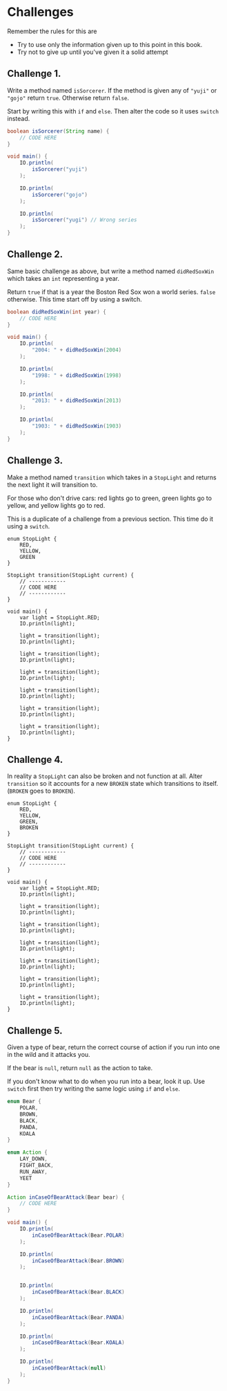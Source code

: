# Challenges

Remember the rules for this are

- Try to use only the information given up to this point in this book.
- Try not to give up until you've given it a solid attempt

## Challenge 1.

Write a method named `isSorcerer`. If the method is given
any of `"yuji"` or `"gojo"` return `true`. Otherwise return `false`.

Start by writing this with `if` and `else`. Then alter the code so it uses
`switch` instead.

```java
boolean isSorcerer(String name) {
    // CODE HERE
}

void main() {
    IO.println(
        isSorcerer("yuji")
    );

    IO.println(
        isSorcerer("gojo")
    );

    IO.println(
        isSorcerer("yugi") // Wrong series
    );
}
```

## Challenge 2.

Same basic challenge as above, but write a method named `didRedSoxWin`
which takes an `int` representing a year.

Return `true` if that is a year the Boston Red Sox won a world series.
`false` otherwise. This time start off by using a switch.

```java
boolean didRedSoxWin(int year) {
    // CODE HERE
}

void main() {
    IO.println(
        "2004: " + didRedSoxWin(2004)
    );

    IO.println(
        "1998: " + didRedSoxWin(1998)
    );

    IO.println(
        "2013: " + didRedSoxWin(2013)
    );

    IO.println(
        "1903: " + didRedSoxWin(1903)
    );
}
```


## Challenge 3.

Make a method named `transition` which takes in a `StopLight`
and returns the next light it will transition to.

For those who don't drive cars: red lights go to green,
green lights go to yellow, and yellow lights go to red.

This is a duplicate of a challenge from a previous section. This time
do it using a `switch`.

```java,editable
enum StopLight {
    RED,
    YELLOW,
    GREEN
}

StopLight transition(StopLight current) {
    // ------------
    // CODE HERE
    // ------------
}

void main() {
    var light = StopLight.RED;
    IO.println(light);

    light = transition(light);
    IO.println(light);

    light = transition(light);
    IO.println(light);

    light = transition(light);
    IO.println(light);

    light = transition(light);
    IO.println(light);

    light = transition(light);
    IO.println(light);

    light = transition(light);
    IO.println(light);
}
```

## Challenge 4.

In reality a `StopLight` can also be broken and not function
at all. Alter `transition` so it accounts for a new `BROKEN`
state which transitions to itself. (`BROKEN` goes to `BROKEN`).

```java,editable
enum StopLight {
    RED,
    YELLOW,
    GREEN,
    BROKEN
}

StopLight transition(StopLight current) {
    // ------------
    // CODE HERE
    // ------------
}

void main() {
    var light = StopLight.RED;
    IO.println(light);

    light = transition(light);
    IO.println(light);

    light = transition(light);
    IO.println(light);

    light = transition(light);
    IO.println(light);

    light = transition(light);
    IO.println(light);

    light = transition(light);
    IO.println(light);

    light = transition(light);
    IO.println(light);
}
```

## Challenge 5.

Given a type of bear, return the correct course of action
if you run into one in the wild and it attacks you.

If the bear is `null`, return `null` as the action to take.

If you don't know what to do when you run into a bear, look it up. Use `switch`
first then try writing the same logic using `if` and `else`.

```java
enum Bear {
    POLAR,
    BROWN,
    BLACK,
    PANDA,
    KOALA
}

enum Action {
    LAY_DOWN,
    FIGHT_BACK,
    RUN_AWAY,
    YEET
}

Action inCaseOfBearAttack(Bear bear) {
    // CODE HERE
}

void main() {
    IO.println(
        inCaseOfBearAttack(Bear.POLAR)
    );

    IO.println(
        inCaseOfBearAttack(Bear.BROWN)
    );


    IO.println(
        inCaseOfBearAttack(Bear.BLACK)
    );

    IO.println(
        inCaseOfBearAttack(Bear.PANDA)
    );

    IO.println(
        inCaseOfBearAttack(Bear.KOALA)
    );

    IO.println(
        inCaseOfBearAttack(null)
    );
}
```